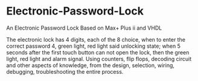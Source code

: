 # Electronic-Password-Lock
An Electronic Password Lock Based on Max+ Plus ⅱ and VHDL 


The electronic lock has 4 digits, each of the 8 choice, when to enter the correct password 4, green light, red light said unlocking state; when 5 seconds after the first touch button can not open the lock, then the green light, red light and alarm signal. Using counters, flip flops, decoding circuit and other aspects of knowledge, from the design, selection, wiring, debugging, troubleshooting the entire process.
